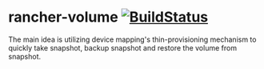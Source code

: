 # rancher-volume [![BuildStatus](http://ci.rancher.io/api/badge/github.com/rancherio/volmgr/status.svg?branch=master)](http://ci.rancher.io/github.com/rancherio/volmgr)

The main idea is utilizing device mapping's thin-provisioning mechanism to
quickly take snapshot, backup snapshot and restore the volume from snapshot.
